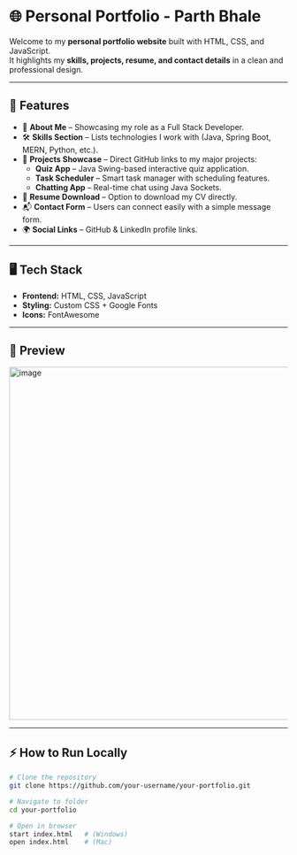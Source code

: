 # 🌐 Personal Portfolio - Parth Bhale  

Welcome to my **personal portfolio website** built with HTML, CSS, and JavaScript.  
It highlights my **skills, projects, resume, and contact details** in a clean and professional design.  

---

## 🚀 Features
- 👤 **About Me** – Showcasing my role as a Full Stack Developer.  
- 🛠️ **Skills Section** – Lists technologies I work with (Java, Spring Boot, MERN, Python, etc.).  
- 📂 **Projects Showcase** – Direct GitHub links to my major projects:
  - **Quiz App** – Java Swing-based interactive quiz application.  
  - **Task Scheduler** – Smart task manager with scheduling features.  
  - **Chatting App** – Real-time chat using Java Sockets.  
- 📄 **Resume Download** – Option to download my CV directly.  
- 📬 **Contact Form** – Users can connect easily with a simple message form.  
- 🌍 **Social Links** – GitHub & LinkedIn profile links.  

---

## 🖥️ Tech Stack
- **Frontend:** HTML, CSS, JavaScript  
- **Styling:** Custom CSS + Google Fonts  
- **Icons:** FontAwesome  

---

## 📸 Preview
<img width="1348" height="638" alt="image" src="https://github.com/user-attachments/assets/2eace6ab-11ef-46d2-9e99-beca1c2c727d" />


---

## ⚡ How to Run Locally
```bash
# Clone the repository
git clone https://github.com/your-username/your-portfolio.git

# Navigate to folder
cd your-portfolio

# Open in browser
start index.html   # (Windows)
open index.html    # (Mac)

